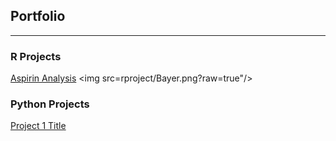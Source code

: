 ## Portfolio


---


### R Projects


[Aspirin Analysis](/rprojects/aspirin.rmd)
<img src=rproject/Bayer.png?raw=true"/>


### Python Projects
[Project 1 Title](http://example.com)
